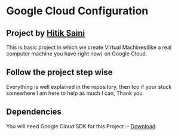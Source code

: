 # Google Cloud Configuration
## Project by [Hitik Saini](https://hitik20.tech/)

This is basic project in which we create Virtual Machines(like a real computer machine you have right now) on Google Cloud.
## Follow the project step wise 
Everything is well explained in the repository, then too if your stuck somewhere I am here to help as much I can, Thank you.

## Dependencies 
You will need Google Cloud SDK for this Project :- [Download](https://cloud.google.com/sdk/install)
